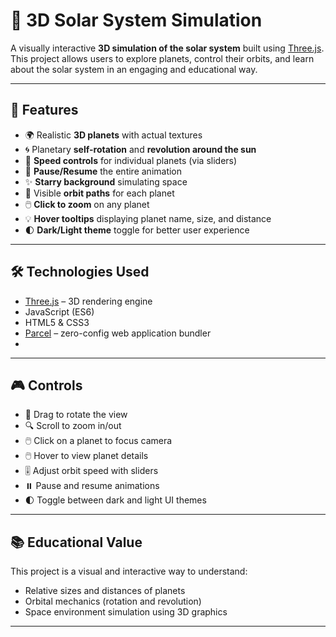 # 🌌 3D Solar System Simulation

A visually interactive **3D simulation of the solar system** built using [Three.js](https://threejs.org/). This project allows users to explore planets, control their orbits, and learn about the solar system in an engaging and educational way.

---

## 🚀 Features

- 🌍 Realistic **3D planets** with actual textures
- 🌀 Planetary **self-rotation** and **revolution around the sun**
- 🔁 **Speed controls** for individual planets (via sliders)
- 🛑 **Pause/Resume** the entire animation
- ✨ **Starry background** simulating space
- 🧭 Visible **orbit paths** for each planet
- 🖱️ **Click to zoom** on any planet
- 💡 **Hover tooltips** displaying planet name, size, and distance
- 🌓 **Dark/Light theme** toggle for better user experience

---

## 🛠️ Technologies Used

- [Three.js](https://threejs.org/) – 3D rendering engine
- JavaScript (ES6)
- HTML5 & CSS3
- [Parcel](https://parceljs.org/) – zero-config web application bundler
- 
---

## 🎮 Controls

* 🔄 Drag to rotate the view
* 🔍 Scroll to zoom in/out
* 🖱️ Click on a planet to focus camera
* 🖱️ Hover to view planet details
* 🎚️ Adjust orbit speed with sliders
* ⏸️ Pause and resume animations
* 🌓 Toggle between dark and light UI themes

---

## 📚 Educational Value

This project is a visual and interactive way to understand:

* Relative sizes and distances of planets
* Orbital mechanics (rotation and revolution)
* Space environment simulation using 3D graphics

---
